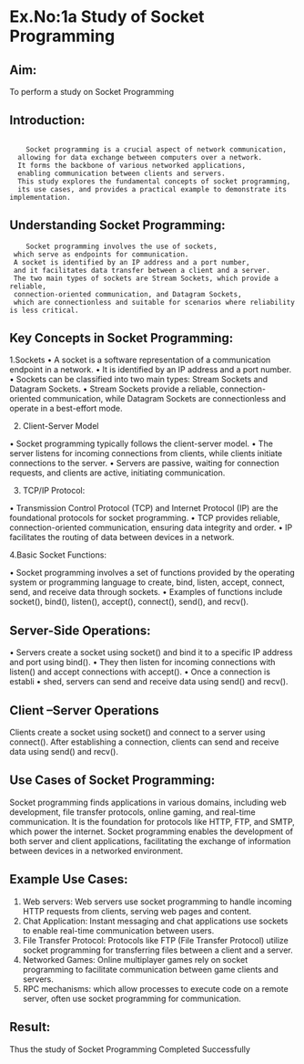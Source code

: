 # Ex.No:1a  			Study of Socket Programming

## Aim: 
To perform a study on Socket Programming

## Introduction:
```

 	Socket programming is a crucial aspect of network communication, 
  allowing for data exchange between computers over a network.
  It forms the backbone of various networked applications,
  enabling communication between clients and servers.
  This study explores the fundamental concepts of socket programming,
  its use cases, and provides a practical example to demonstrate its implementation.
```
  
## Understanding Socket Programming:
```
	Socket programming involves the use of sockets, 
 which serve as endpoints for communication.
 A socket is identified by an IP address and a port number,
 and it facilitates data transfer between a client and a server. 
 The two main types of sockets are Stream Sockets, which provide a reliable, 
 connection-oriented communication, and Datagram Sockets, 
 which are connectionless and suitable for scenarios where reliability is less critical.
```
 
## Key Concepts in Socket Programming:
1.Sockets
•	A socket is a software representation of a communication endpoint in a network.
•	It is identified by an IP address and a port number.
•	Sockets can be classified into two main types: Stream Sockets and Datagram Sockets.
•	Stream Sockets provide a reliable, connection-oriented communication, while Datagram Sockets are connectionless and operate in a best-effort mode.

2. Client-Server Model

•	Socket programming typically follows the client-server model.
•	The server listens for incoming connections from clients, while clients initiate connections to the server.
•	Servers are passive, waiting for connection requests, and clients are active, initiating communication.

3. TCP/IP Protocol:

•	Transmission Control Protocol (TCP) and Internet Protocol (IP) are the foundational protocols for socket programming.
•	TCP provides reliable, connection-oriented communication, ensuring data integrity and order.
•	IP facilitates the routing of data between devices in a network.

4.Basic Socket Functions:

•	Socket programming involves a set of functions provided by the operating system or programming language to create, bind, listen, accept, connect, send, and receive data through sockets.
•	Examples of functions include socket(), bind(), listen(), accept(), connect(), send(), and recv().

## Server-Side Operations:

•	Servers create a socket using socket() and bind it to a specific IP address and port using bind().
•	They then listen for incoming connections with listen() and accept connections with accept().
•	Once a connection is establi
•	shed, servers can send and receive data using send() and recv().

## Client –Server Operations

Clients create a socket using socket() and connect to a server using connect().
After establishing a connection, clients can send and receive data using send() and recv().

## Use Cases of Socket Programming:
Socket programming finds applications in various domains,
including web development, file transfer protocols, 
online gaming, and real-time communication. It is the foundation 
for protocols like HTTP, FTP, and SMTP, which power the internet.
Socket programming enables the development of both server and client applications,
facilitating the exchange of information between devices in a networked environment.

## Example Use Cases:

1.	Web servers: Web servers use socket programming to handle incoming HTTP requests from clients, serving web pages and content.
2.	Chat Application: Instant messaging and chat applications use sockets to enable real-time communication between users.
3.	File Transfer Protocol: Protocols like FTP (File Transfer Protocol) utilize socket programming for transferring files between a client and a server.
4.	Networked Games: Online multiplayer games rely on socket programming to facilitate communication between game clients and servers.
5.	RPC mechanisms: which allow processes to execute code on a remote server, often use socket programming for communication.


## Result:
Thus the study of Socket Programming Completed Successfully

